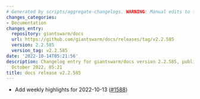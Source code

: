 ```yaml
---
# Generated by scripts/aggregate-changelogs. WARNING: Manual edits to this files will be overwritten.
changes_categories:
- Documentation
changes_entry:
  repository: giantswarm/docs
  url: https://github.com/giantswarm/docs/releases/tag/v2.2.585
  version: 2.2.585
  version_tag: v2.2.585
date: '2022-10-14T05:21:56'
description: Changelog entry for giantswarm/docs version 2.2.585, published on 14
  October 2022, 05:21
title: docs release v2.2.585
---
```


- Add weekly highlights for 2022-10-13 ([#1588](https://github.com/giantswarm/docs/pull/1588))
